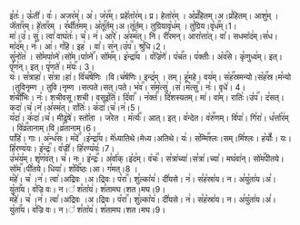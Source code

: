 

  
इ꣣तः꣢। ऊ꣣ती꣢। वः꣣। अजर꣡म्꣢। अ꣣। ज꣡र꣢꣯म्। प्रहे꣣ता꣡र꣢म्। प्र। हेता꣡र꣢म् । अ꣡प्र꣢꣯हितम्।अ।प्र꣣हितम्। आशु꣢म् । जे꣡ता꣢꣯रम्। हे꣡ता꣢꣯रम् । र꣣थी꣡त꣢मम्। अ꣡तू꣢꣯र्तम्।अ।तू꣣र्तम्। तुग्रियावृ꣡ध꣢म् । तु꣣ग्रिय।वृ꣡ध꣢꣯म्।1।  
मा꣢।उ꣣। सु꣢। त्वा꣣ वाघ꣡तः꣢। च꣣। न꣢। आ꣣रे꣢। अ꣣स्म꣢त्। नि। री꣣रमन्। आरा꣡त्ता꣢त्। वा꣣। सधमा꣡द꣢म्।स꣣ध।मा꣡द꣢꣯म्। नः꣣। आ꣢। ग꣣हि। इह꣢ । वा꣣। स꣢न्।उ꣡प꣢꣯। श्रु꣣धि।2।  
सु꣣नो꣡त꣢ । सो꣣मपा꣡व्ने꣢।सो꣣म।पा꣡व्ने꣢꣯। सो꣡म꣢꣯म्। इ꣡न्द्रा꣢꣯य । व꣣ज्रि꣡णे꣢। प꣡च꣢꣯त। प꣣क्तीः꣢। अ꣡व꣢꣯से। कृ꣣णुध्व꣢म्। इत्। पृ꣣ण꣢न्। इत्। पृ꣣णते꣢। म꣡यः꣢꣯। 3।  
यः꣢। स꣣त्राहा꣢। स꣣त्रा।हा꣢। वि꣡च꣢꣯र्षणिः ।वि।च꣣र्षणिः। इन्द्र꣣म् । तम्। हू꣣महे। वय꣢म्। स꣡ह꣢꣯स्रमन्यो।स꣡ह꣢꣯स्र।म꣣न्यो ।तुविनृम्ण । तुवि।नृम्ण ।सत्पते।सत्।पते। भ꣡व꣢꣯। स꣣म꣡त्सु꣢ ।स꣣।म꣡त्सु꣢꣯। नः꣣। वृधे꣢। 4।  
श꣡ची꣢꣯भिः। नः꣣। शचीवसू।शची। वसूइ꣡ति꣢। दि꣡वा꣢꣯ । न꣡क्तं꣢꣯। दि꣣शस्यतम्। मा꣢। वा꣣म्। रातिः꣢।उ꣡प꣢꣯। द꣣सत्। कदा꣢।च꣣।न꣣।अ꣣स्म꣢त्। रा꣣तिः꣢। क꣣दा꣢।च꣣।न꣢।5।  
य꣣दा꣢। क꣣दा꣢।च꣣। मीढु꣡षे꣢। स्तो꣣ता । ज꣣रेत । म꣡र्त्यः꣢꣯। आत्। इत्। व꣣न्देत। व꣡रु꣢꣯णम्। वि꣣पा꣢। गि꣣रा꣢। ध꣣र्त्ता꣡र꣢म् । वि꣡व्र꣢꣯तानाम्।वि।व्र꣣तानाम्।6।  
पा꣣हि꣢। गाः। अ꣡न्ध꣢꣯सः। म꣡दे꣢꣯ ।इ꣡न्द्रा꣢꣯य। मे꣣ध्यातिथे।मेध्य।अतिथे। यः꣢। स꣡म्मि꣢꣯श्लः।सम्।मि꣣श्लः। ह꣡र्योः꣢꣯। यः। हि꣣रण्य꣡यः। इ꣡न्द्रः꣢꣯। व꣣ज्री꣢। हि꣣रण्य꣡यः꣢।7।  
उ꣣भ꣡य꣢म्। शृ꣣ण꣡व꣢त्। च꣣। नः। इ꣡न्द्रः꣢꣯। अ꣣र्वा꣢क्।इ꣣द꣢म्। व꣡चः꣢꣯। स꣣त्रा꣡च्या꣢।स꣣त्रा꣢।च्या꣣। मघ꣡वा꣢न्। सो꣡म꣢꣯पीतये।सो꣡म꣢꣯।पी꣣तये। धिया꣣। श꣡वि꣢꣯ष्ठः।आ। ग꣣मत्।8 ।  
म꣣हे꣢। च꣣ ।न꣢। त्वा꣣।अद्रिवः ।अ।द्रिवः। प꣡रा꣢꣯। शु꣣ल्का꣡य꣢। दी꣣यसे। न꣢। स꣣ह꣡स्रा꣢य। न। अ꣣यु꣡ता꣢य।अ꣣।यु꣡ता꣢꣯य। व꣣ज्रि
वः। न।꣢ श꣣ता꣡य꣢। श꣣तामघ।शत।मघ।9।  
म꣣हे꣢। च꣣ ।न꣢। त्वा꣣।अद्रिवः ।अ।द्रिवः। प꣡रा꣢꣯। शु꣣ल्का꣡य꣢। दी꣣यसे। न꣢। स꣣ह꣡स्रा꣢य। न। अ꣣यु꣡ता꣢य।अ꣣।यु꣡ता꣢꣯य। व꣣ज्रि
वः। न।꣢ श꣣ता꣡य꣢। श꣣तामघ।शत।मघ।9।  
